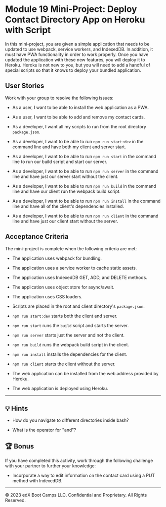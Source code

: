 # Module 19 Mini-Project: Deploy Contact Directory App on Heroku with Script

In this mini-project, you are given a simple application that needs to be updated to use webpack, service workers, and IndexedDB. In addition, it must have PWA functionality in order to work properly. Once you have updated the application with these new features, you will deploy it to Heroku. Heroku is not new to you, but you will need to add a handful of special scripts so that it knows to deploy your bundled application.

## User Stories

Work with your group to resolve the following issues:

* As a user, I want to be able to install the web application as a PWA.

* As a user, I want to be able to add and remove my contact cards.

* As a developer, I want all my scripts to run from the root directory `package.json`.

* As a developer, I want to be able to run `npm run start:dev` in the command line and have both my client and server start.

* As a developer, I want to be able to run `npm run start` in the command line to run our build script and start our server.

* As a developer, I want to be able to run `npm run server` in the command line and have just our server start without the client.

* As a developer, I want to be able to run `npm run build` in the command line and have our client run the webpack build script.

* As a developer, I want to be able to run `npm run install` in the command line and have all of the client's dependencies installed.

* As a developer, I want to be able to run `npm run client` in the command line and have just our client start without the server.

## Acceptance Criteria

The mini-project is complete when the following criteria are met:

* The application uses webpack for bundling.

* The application uses a service worker to cache static assets.

* The application uses IndexedDB GET, ADD, and DELETE methods.

* The application uses object store for async/await.

* The application uses CSS loaders.

* Scripts are placed in the root and client directory's `package.json`.

* `npm run start:dev` starts both the client and server.

* `npm run start` runs the `build` script and starts the server.

* `npm run server` starts just the server and not the client.

* `npm run build` runs the webpack build script in the client.

* `npm run install` installs the dependencies for the client.

* `npm run client` starts the client without the server.

* The web application can be installed from the web address provided by Heroku.

* The web application is deployed using Heroku.

---

## 💡 Hints

* How do you navigate to different directories inside bash?

* What is the operator for "and"?

## 🏆 Bonus

If you have completed this activity, work through the following challenge with your partner to further your knowledge:

* Incorporate a way to edit information on the contact card using a PUT method with IndexedDB.

---
© 2023 edX Boot Camps LLC. Confidential and Proprietary. All Rights Reserved.
